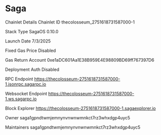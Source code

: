 # Saga
Chainlet Details
Chainlet ID
thecolosseum_2751618731587000-1

Stack Type
SagaOS 0.10.0

Launch Date
7/3/2025

Fixed Gas Price
Disabled

Gas Return Account
0xe1aDC601Aa1E38B959E4E98809BD69ff767397D6

Deployment Auth
Disabled

RPC Endpoint
https://thecolosseum-2751618731587000-1.jsonrpc.sagarpc.io

Websocket Endpoint
https://thecolosseum-2751618731587000-1.ws.sagarpc.io

Block Explorer
https://thecolosseum-2751618731587000-1.sagaexplorer.io

Owner
saga1gpndtwmjemnynvnwnwmnkct7rz3whxdgp4uyc5

Maintainers
saga1gpndtwmjemnynvnwnwmnkct7rz3whxdgp4uyc5
